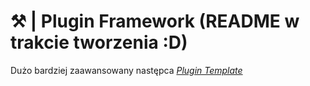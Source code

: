 # ⚒️ | Plugin Framework (README w trakcie tworzenia :D)
Dużo bardziej zaawansowany następca *[Plugin Template](https://github.com/BagnoDevelopment/bagnolimited-plugin-template/)*

